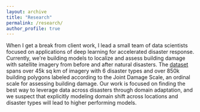 ```yaml
---
layout: archive
title: "Research"
permalink: /research/
author_profile: true
---
```


When I get a break from client work, I lead a small team of data scientists focused on applications of deep learning for accelerated disaster response. Currently, we're building models to localize and assess building damage with satellite imagery from before and after natural disasters. The [dataset](http://xview2.org/) spans over 45k sq km of imagery with 6 disaster types and over 850k building polygons labeled according to the Joint Damage Scale, an ordinal scale for assessing building damage. Our work is focused on finding the best way to leverage data across disasters through domain adaptation, and we suspect that explicitly modeling domain shift across locations and disaster types will lead to higher performing models. 